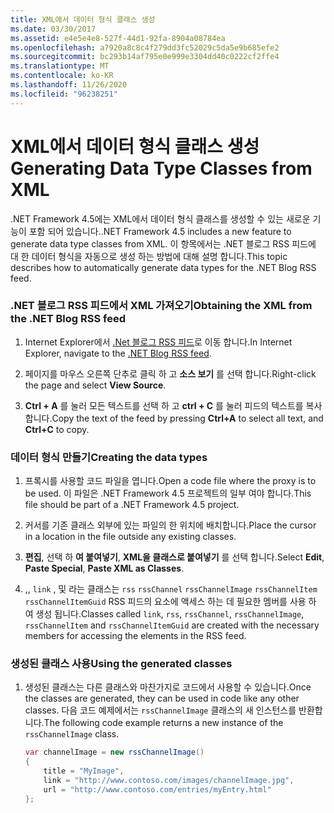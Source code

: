 ```yaml
---
title: XML에서 데이터 형식 클래스 생성
ms.date: 03/30/2017
ms.assetid: e4e5e4e8-527f-44d1-92fa-8904a08784ea
ms.openlocfilehash: a7920a8c8c4f279dd3fc52029c5da5e9b685efe2
ms.sourcegitcommit: bc293b14af795e0e999e3304dd40c0222cf2ffe4
ms.translationtype: MT
ms.contentlocale: ko-KR
ms.lasthandoff: 11/26/2020
ms.locfileid: "96238251"
---
```

# <a name="generating-data-type-classes-from-xml"></a><span data-ttu-id="14fe2-102">XML에서 데이터 형식 클래스 생성</span><span class="sxs-lookup"><span data-stu-id="14fe2-102">Generating Data Type Classes from XML</span></span>

<span data-ttu-id="14fe2-103">.NET Framework 4.5에는 XML에서 데이터 형식 클래스를 생성할 수 있는 새로운 기능이 포함 되어 있습니다.</span><span class="sxs-lookup"><span data-stu-id="14fe2-103">.NET Framework 4.5 includes a new feature to generate data type classes from XML.</span></span> <span data-ttu-id="14fe2-104">이 항목에서는 .NET 블로그 RSS 피드에 대 한 데이터 형식을 자동으로 생성 하는 방법에 대해 설명 합니다.</span><span class="sxs-lookup"><span data-stu-id="14fe2-104">This topic describes how to automatically generate data types for the .NET Blog RSS feed.</span></span>  
  
### <a name="obtaining-the-xml-from-the-net-blog-rss-feed"></a><span data-ttu-id="14fe2-105">.NET 블로그 RSS 피드에서 XML 가져오기</span><span class="sxs-lookup"><span data-stu-id="14fe2-105">Obtaining the XML from the .NET Blog RSS feed</span></span>  
  
1. <span data-ttu-id="14fe2-106">Internet Explorer에서 [.Net 블로그 RSS 피드](https://devblogs.microsoft.com/dotnet/feed/)로 이동 합니다.</span><span class="sxs-lookup"><span data-stu-id="14fe2-106">In Internet Explorer, navigate to the [.NET Blog RSS feed](https://devblogs.microsoft.com/dotnet/feed/).</span></span>  
  
2. <span data-ttu-id="14fe2-107">페이지를 마우스 오른쪽 단추로 클릭 하 고 **소스 보기** 를 선택 합니다.</span><span class="sxs-lookup"><span data-stu-id="14fe2-107">Right-click the page and select **View Source**.</span></span>  
  
3. <span data-ttu-id="14fe2-108">**Ctrl + A** 를 눌러 모든 텍스트를 선택 하 고 **ctrl + C** 를 눌러 피드의 텍스트를 복사 합니다.</span><span class="sxs-lookup"><span data-stu-id="14fe2-108">Copy the text of the feed by pressing **Ctrl+A** to select all text, and **Ctrl+C** to copy.</span></span>  
  
### <a name="creating-the-data-types"></a><span data-ttu-id="14fe2-109">데이터 형식 만들기</span><span class="sxs-lookup"><span data-stu-id="14fe2-109">Creating the data types</span></span>  
  
1. <span data-ttu-id="14fe2-110">프록시를 사용할 코드 파일을 엽니다.</span><span class="sxs-lookup"><span data-stu-id="14fe2-110">Open a code file where the proxy is to be used.</span></span> <span data-ttu-id="14fe2-111">이 파일은 .NET Framework 4.5 프로젝트의 일부 여야 합니다.</span><span class="sxs-lookup"><span data-stu-id="14fe2-111">This file should be part of a .NET Framework 4.5 project.</span></span>  
  
2. <span data-ttu-id="14fe2-112">커서를 기존 클래스 외부에 있는 파일의 한 위치에 배치합니다.</span><span class="sxs-lookup"><span data-stu-id="14fe2-112">Place the cursor in a location in the file outside any existing classes.</span></span>  
  
3. <span data-ttu-id="14fe2-113">**편집**, 선택 하 **여 붙여넣기**, **XML을 클래스로 붙여넣기** 를 선택 합니다.</span><span class="sxs-lookup"><span data-stu-id="14fe2-113">Select **Edit**, **Paste Special**, **Paste XML as Classes**.</span></span>  
  
4. <span data-ttu-id="14fe2-114">,, `link` , 및 라는 클래스는 `rss` `rssChannel` `rssChannelImage` `rssChannelItem` `rssChannelItemGuid` RSS 피드의 요소에 액세스 하는 데 필요한 멤버를 사용 하 여 생성 됩니다.</span><span class="sxs-lookup"><span data-stu-id="14fe2-114">Classes called `link`, `rss`, `rssChannel`, `rssChannelImage`, `rssChannelItem` and `rssChannelItemGuid` are created with the necessary members for accessing the elements in the RSS feed.</span></span>  
  
### <a name="using-the-generated-classes"></a><span data-ttu-id="14fe2-115">생성된 클래스 사용</span><span class="sxs-lookup"><span data-stu-id="14fe2-115">Using the generated classes</span></span>  
  
1. <span data-ttu-id="14fe2-116">생성된 클래스는 다른 클래스와 마찬가지로 코드에서 사용할 수 있습니다.</span><span class="sxs-lookup"><span data-stu-id="14fe2-116">Once the classes are generated, they can be used in code like any other classes.</span></span> <span data-ttu-id="14fe2-117">다음 코드 예제에서는 `rssChannelImage` 클래스의 새 인스턴스를 반환합니다.</span><span class="sxs-lookup"><span data-stu-id="14fe2-117">The following code example returns a new instance of the `rssChannelImage` class.</span></span>  
  
    ```csharp
    var channelImage = new rssChannelImage()
    {
        title = "MyImage",
        link = "http://www.contoso.com/images/channelImage.jpg",
        url = "http://www.contoso.com/entries/myEntry.html"
    };  
    ```
